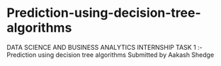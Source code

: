 # Prediction-using-decision-tree-algorithms
DATA SCIENCE AND BUSINESS ANALYTICS INTERNSHIP
TASK 1 :- Prediction using decision tree algorithms
Submitted by Aakash Shedge
